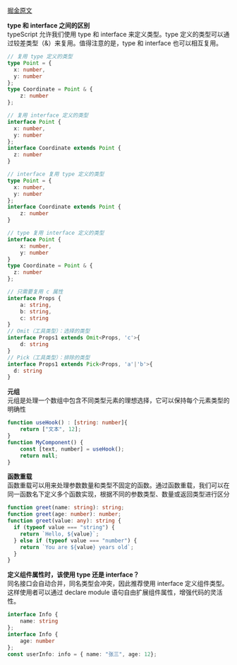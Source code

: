 [掘金原文](https://juejin.cn/post/7344282440725577765)

__type 和 interface 之间的区别__
<br>typeScript 允许我们使用 type 和 interface 来定义类型。type 定义的类型可以通过较差类型（&）来复用。值得注意的是，type 和 interface 也可以相互复用。
```ts
// 复用 type 定义的类型
type Point = {
  x: number,
  y: number
};
type Coordinate = Point & {
    z: number
};
```
```ts
// 复用 interface 定义的类型
interface Point {
  x: number,
  y: number
};
interface Coordinate extends Point {
  z: number
}
```
```ts
// interface 复用 type 定义的类型
type Point = {
  x: number,
  y: number
};
interface Coordinate extends Point {
    z: number
}
```
```ts
// type 复用 interface 定义的类型
interface Point {
    x: number,
    y: number
}
type Coordinate = Point & {
  z: number
};
```
```ts
// 只需要复用 c 属性
interface Props {
    a: string,
    b: string,
    c: string
}
// Omit（工具类型）：选择的类型
interface Props1 extends Omit<Props, 'c'>{
    d: string
}
// Pick（工具类型）：排除的类型
interface Props1 extends Pick<Props, 'a'|'b'>{
  d: string
}
```

__元组__
<br>元组是处理一个数组中包含不同类型元素的理想选择，它可以保持每个元素类型的明确性
```ts
function useHook() : [string: number]{
    return ["文本", 12];
}
function MyComponent() {
    const [text, number] = useHook();
    return null;
}
```

__函数重载__
<br>函数重载可以用来处理参数数量和类型不固定的函数。通过函数重载，我们可以在同一函数名下定义多个函数实现，根据不同的参数类型、数量或返回类型进行区分
```ts
function greet(name: string): string;
function greet(age: number): number;
function greet(value: any): string {
  if (typeof value === "string") {
    return `Hello, ${value}`;
  } else if (typeof value === "number") {
    return `You are ${value} years old`;
  }
}
```

__定义组件属性时，该使用 type 还是 interface？__
<br>同名接口会自动合并，同名类型会冲突，因此推荐使用 interface 定义组件类型。这样使用者可以通过 declare module 语句自由扩展组件属性，增强代码的灵活性。
```ts
interface Info {
    name: string
};
interface Info {
    age: number
};
const userInfo: info = { name: "张三", age: 12};
```